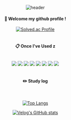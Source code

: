<div align="center"> 

![header](https://capsule-render.vercel.app/api?type=cylinder&color=000000&height=150&section=header&text=itazura-sensation&fontColor=ffffff&fontSize=70&animation=fadeIn&fontAlignY=55&desc=%20&descAlignY=62&descAlign=62)
  
####  :wave: Welcome my github profile !

[![Solved.ac Profile](http://mazassumnida.wtf/api/v2/generate_badge?boj=sy060306)](https://solved.ac/sy060306/)
 <br/>
 <br/>
  
####  :clipboard: Once I've Used z
  
 <br/>
  
<img src="https://img.shields.io/badge/JAVA-007396?style=for-the-badge&logo=Java&logoColor=white">
<img src="https://img.shields.io/badge/JavaScript-F7DF1E?style=for-the-badge&logo=JavaScript&logoColor=white">
<img src="https://img.shields.io/badge/csharp-6DB33F?style=for-the-badge&logo=csharp&logoColor=white">


<img src="https://img.shields.io/badge/MySQL-4479A1?style=for-the-badge&logo=MySQL&logoColor=white">
<img src="https://img.shields.io/badge/unity-000000?style=for-the-badge&logo=Oracle&logoColor=white"> 

<img src="https://img.shields.io/badge/c++-2C2255?style=for-the-badge&logo=cplusplus%20IDE&logoColor=white">
<img src="https://img.shields.io/badge/github-181717?style=for-the-badge&logo=github&logoColor=white">
<img src="https://img.shields.io/badge/VSCode-007ACC?style=for-the-badge&logo=VisualStudioCode&logoColor=white">
 
   <br/>
   <br/>
 
#### :pencil2: Study log
 
  <br/>
  
[![Top Langs](https://github-readme-stats.vercel.app/api/top-langs/?username=itazura-sensation&layout=compact)](https://github.com/anuraghazra/github-readme-stats)
  
[![Velog's GitHub stats](https://velog-readme-stats.vercel.app/api?name=somm&color=dark)](https://velog.io/@somm)
</div>
